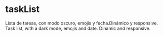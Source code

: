 # taskList
Lista de tareas, con modo oscuro, emojis y fecha.Dinámico y responsive.
Task list, with a dark mode, emojis and date. Dinamic and responsive.
